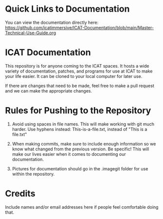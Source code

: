 # Quick Links to Documentation

You can view the documentation directly here: https://github.com/icatimmersive/ICAT-Documentation/blob/main/Master-Technical-Use-Guide.org

# ICAT Documentation

This repository is for anyone coming to the ICAT spaces. It hosts a wide variety of documentation, patches, and programs for use at ICAT to make your life easier. It can be cloned to your local computer for later use.

If there are changes that need to be made, feel free to make a pull request and we can make the appropriate changes.

# Rules for Pushing to the Repository

1. Avoid using spaces in file names. This will make working with git much harder. Use hyphens instead: This-is-a-file.txt, instead of "This is a file.txt"

2. When making commits, make sure to include enough information so we know what changed from the previous version. Be specific! This will make our lives easier when it comes to documenting our documentation.

3. Pictures for documentation should go in the .imagegit folder for use within the repository.

# Credits

Include names and/or email addresses here if people feel comfortable doing that.
